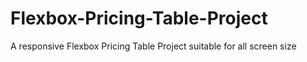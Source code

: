 # Flexbox-Pricing-Table-Project
A responsive Flexbox Pricing Table Project suitable for all screen size
